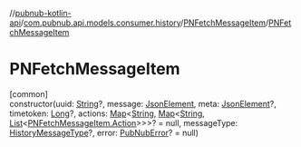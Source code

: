 //[pubnub-kotlin-api](../../../index.md)/[com.pubnub.api.models.consumer.history](../index.md)/[PNFetchMessageItem](index.md)/[PNFetchMessageItem](-p-n-fetch-message-item.md)

# PNFetchMessageItem

[common]\
constructor(uuid: [String](https://kotlinlang.org/api/latest/jvm/stdlib/kotlin/-string/index.html)?, message: [JsonElement](../../com.pubnub.api/-json-element/index.md), meta: [JsonElement](../../com.pubnub.api/-json-element/index.md)?, timetoken: [Long](https://kotlinlang.org/api/latest/jvm/stdlib/kotlin/-long/index.html)?, actions: [Map](https://kotlinlang.org/api/latest/jvm/stdlib/kotlin.collections/-map/index.html)&lt;[String](https://kotlinlang.org/api/latest/jvm/stdlib/kotlin/-string/index.html), [Map](https://kotlinlang.org/api/latest/jvm/stdlib/kotlin.collections/-map/index.html)&lt;[String](https://kotlinlang.org/api/latest/jvm/stdlib/kotlin/-string/index.html), [List](https://kotlinlang.org/api/latest/jvm/stdlib/kotlin.collections/-list/index.html)&lt;[PNFetchMessageItem.Action](-action/index.md)&gt;&gt;&gt;? = null, messageType: [HistoryMessageType](../-history-message-type/index.md)?, error: [PubNubError](../../com.pubnub.api/-pub-nub-error/index.md)? = null)
